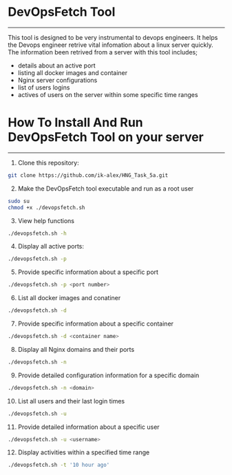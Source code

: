 # DevOpsFetch Tool
---

This tool is designed to be very instrumental to devops engineers. It helps the Devops engineer retrive vital infomation about a linux server quickly. The information been retrived from a server with this tool includes; 
- details about an active port
- listing all docker images and container
- Nginx server configurations
- list of users logins
- actives of users on the server within some specific time ranges

# How To Install And Run DevOpsFetch Tool on your server
---

1. Clone this repository:
```sh
git clone https://github.com/ik-alex/HNG_Task_5a.git
```

2. Make the DevOpsFetch tool executable and run as a root user
```sh
sudo su
chmod +x ./devopsfetch.sh
```

3. View help functions
```sh
./devopsfetch.sh -h
```

4. Display all active ports:
```sh
./devopsfetch.sh -p
```

5. Provide specific information about a specific port
```sh
./devopsfetch.sh -p <port number>
```

6. List all docker images and conatiner
```sh
./devopsfetch.sh -d
```

7. Provide specific information about a specific container
```sh
./devopsfetch.sh -d <container name>
```

8. Display all Nginx domains and their ports
```sh
./devopsfetch.sh -n
```

9. Provide detailed configuration information for a specific domain
```sh
./devopsfetch.sh -n <domain>
```

10. List all users and their last login times
```sh
./devopsfetch.sh -u
```

11. Provide detailed information about a specific user
```sh
./devopsfetch.sh -u <username>
```

12. Display activities within a specified time range
```sh
./devopsfetch.sh -t '10 hour ago'
```































